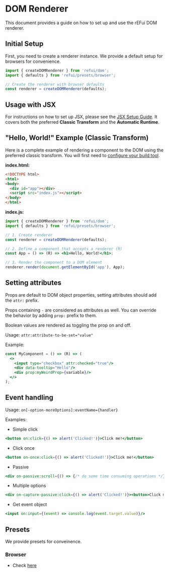# DOM Renderer

This document provides a guide on how to set up and use the rEFui DOM renderer.

## Initial Setup

First, you need to create a renderer instance. We provide a default setup for browsers for convenience.

```javascript
import { createDOMRenderer } from 'refui/dom';
import { defaults } from 'refui/presets/browser';

// Create the renderer with browser defaults
const renderer = createDOMRenderer(defaults);
```

## Usage with JSX

For instructions on how to set up JSX, please see the [JSX Setup Guide](JSX.md). It covers both the preferred **Classic Transform** and the **Automatic Runtime**.

## "Hello, World!" Example (Classic Transform)

Here is a complete example of rendering a component to the DOM using the preferred classic transform. You will first need to [configure your build tool](JSX.md#classic-transform-preferred).

**index.html:**
```html
<!DOCTYPE html>
<html>
<body>
  <div id="app"></div>
  <script src="index.js"></script>
</body>
</html>
```

**index.js:**
```jsx
import { createDOMRenderer } from 'refui/dom';
import { defaults } from 'refui/presets/browser';

// 1. Create renderer
const renderer = createDOMRenderer(defaults);

// 2. Define a component that accepts a renderer (R)
const App = () => (R) => <h1>Hello, World!</h1>;

// 3. Render the component to a DOM element
renderer.render(document.getElementById('app'), App);
```

## Setting attributes

Props are default to DOM object properties, setting attributes should add the `attr:` prefix.

Props containing `-` are considered as attributes as well. You can override the behavior by adding `prop:` prefix to them.

Boolean values are rendered as toggling the prop on and off.

Usage: `attr:attribute-to-be-set="value"`

Example:
```jsx
const MyComponent = () => (R) => (
  <>
    <input type="checkbox" attr:checked="true"/>
    <div data-tooltip="Hello"/>
    <div prop:myWeirdProp={variable}/>
  </>
);
```

## Event handling

Usage: `on[-option-moreOptions]:eventName={handler}`

Examples:

- Simple click
```jsx
<button on:click={() => alert('Clicked!')}>Click me!</button>
```

- Click once
```jsx
<button on-once:click={() => alert('Clicked!')}>Click me!</button>
```

- Passive
```jsx
<div on-passive:scroll={() => {/* do some time consuming operations */}}>{loooooongContent}</div>
```

- Multiple options
```jsx
<div on-capture-passive:click={() => alert('Clicked!')}><button>Click me!</button></div>
```

- Get event object
```jsx
<input on:input={(event) => console.log(event.target.value)}/>
```

## Presets

We provide presets for conveinence.

### Browser

- Check [here](Presets.md#browser)
